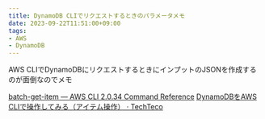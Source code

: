 ```yaml
---
title: DynamoDB CLIでリクエストするときのパラメータメモ
date: 2023-09-22T11:51:00+09:00
tags:
- AWS
- DynamoDB
---
```


AWS CLIでDynamoDBにリクエストするときにインプットのJSONを作成するのが面倒なのでメモ

[batch-get-item — AWS CLI 2.0.34 Command Reference](https://awscli.amazonaws.com/v2/documentation/api/2.0.34/reference/dynamodb/batch-get-item.html)
[DynamoDBをAWS CLIで操作してみる（アイテム操作） · TechTeco](https://techte.co/2017/04/25/dynamodb-usage-item/)
